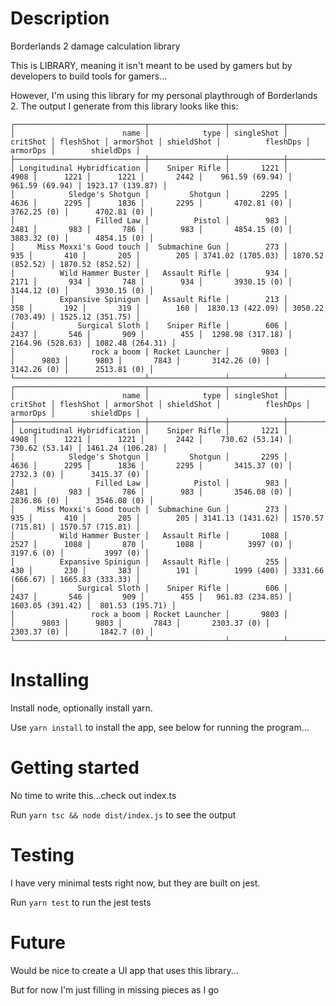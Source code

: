 # Description
Borderlands 2 damage calculation library

This is LIBRARY, meaning it isn't meant to be used by gamers but by developers to build tools for gamers...

However, I'm using this library for my personal playthrough of Borderlands 2. The output I generate from this library looks like this:
```
┌─────────────────────────────┬─────────────────┬────────────┬──────────┬───────────┬───────────┬────────────┬───────────────────┬──────────────────┬──────────────────┐
│                        name │            type │ singleShot │ critShot │ fleshShot │ armorShot │ shieldShot │          fleshDps │         armorDps │        shieldDps │
├─────────────────────────────┼─────────────────┼────────────┼──────────┼───────────┼───────────┼────────────┼───────────────────┼──────────────────┼──────────────────┤
│ Longitudinal Hybridfication │    Sniper Rifle │       1221 │     4908 │      1221 │      1221 │       2442 │    961.59 (69.94) │   961.59 (69.94) │ 1923.17 (139.87) │
│            Sledge's Shotgun │         Shotgun │       2295 │     4636 │      2295 │      1836 │       2295 │       4702.81 (0) │      3762.25 (0) │      4702.81 (0) │
│                  Filled Law │          Pistol │        983 │     2481 │       983 │       786 │        983 │       4854.15 (0) │      3883.32 (0) │      4854.15 (0) │
│     Miss Moxxi's Good touch │  Submachine Gun │        273 │      935 │       410 │       205 │        205 │ 3741.02 (1705.03) │ 1870.52 (852.52) │ 1870.52 (852.52) │
│          Wild Hammer Buster │   Assault Rifle │        934 │     2171 │       934 │       748 │        934 │       3930.15 (0) │      3144.12 (0) │      3930.15 (0) │
│          Expansive Spinigun │   Assault Rifle │        213 │      358 │       192 │       319 │        160 │  1830.13 (422.09) │ 3050.22 (703.49) │ 1525.12 (351.75) │
│              Surgical Sloth │    Sniper Rifle │        606 │     2437 │       546 │       909 │        455 │  1298.98 (317.18) │ 2164.96 (528.63) │ 1082.48 (264.31) │
│                 rock a boom │ Rocket Launcher │       9803 │          │      9803 │      9803 │       7843 │       3142.26 (0) │      3142.26 (0) │      2513.81 (0) │
└─────────────────────────────┴─────────────────┴────────────┴──────────┴───────────┴───────────┴────────────┴───────────────────┴──────────────────┴──────────────────┘
┌─────────────────────────────┬─────────────────┬────────────┬──────────┬───────────┬───────────┬────────────┬───────────────────┬──────────────────┬──────────────────┐
│                        name │            type │ singleShot │ critShot │ fleshShot │ armorShot │ shieldShot │          fleshDps │         armorDps │        shieldDps │
├─────────────────────────────┼─────────────────┼────────────┼──────────┼───────────┼───────────┼────────────┼───────────────────┼──────────────────┼──────────────────┤
│ Longitudinal Hybridfication │    Sniper Rifle │       1221 │     4908 │      1221 │      1221 │       2442 │    730.62 (53.14) │   730.62 (53.14) │ 1461.24 (106.28) │
│            Sledge's Shotgun │         Shotgun │       2295 │     4636 │      2295 │      1836 │       2295 │       3415.37 (0) │       2732.3 (0) │      3415.37 (0) │
│                  Filled Law │          Pistol │        983 │     2481 │       983 │       786 │        983 │       3546.08 (0) │      2836.86 (0) │      3546.08 (0) │
│     Miss Moxxi's Good touch │  Submachine Gun │        273 │      935 │       410 │       205 │        205 │ 3141.13 (1431.62) │ 1570.57 (715.81) │ 1570.57 (715.81) │
│          Wild Hammer Buster │   Assault Rifle │       1088 │     2527 │      1088 │       870 │       1088 │          3997 (0) │       3197.6 (0) │         3997 (0) │
│          Expansive Spinigun │   Assault Rifle │        255 │      430 │       230 │       383 │        191 │        1999 (400) │ 3331.66 (666.67) │ 1665.83 (333.33) │
│              Surgical Sloth │    Sniper Rifle │        606 │     2437 │       546 │       909 │        455 │   961.83 (234.85) │ 1603.05 (391.42) │  801.53 (195.71) │
│                 rock a boom │ Rocket Launcher │       9803 │          │      9803 │      9803 │       7843 │       2303.37 (0) │      2303.37 (0) │       1842.7 (0) │
└─────────────────────────────┴─────────────────┴────────────┴──────────┴───────────┴───────────┴────────────┴───────────────────┴──────────────────┴──────────────────┘
```

# Installing
Install node, optionally install yarn.

Use `yarn install` to install the app, see below for running the program...

# Getting started
No time to write this...check out index.ts

Run `yarn tsc && node dist/index.js` to see the output

# Testing
I have very minimal tests right now, but they are built on jest.

Run `yarn test` to run the jest tests

# Future
Would be nice to create a UI app that uses this library...

But for now I'm just filling in missing pieces as I go